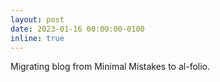 ```yaml
---
layout: post
date: 2023-01-16 00:00:00-0100
inline: true
---
```


Migrating blog from Minimal Mistakes to al-folio.
